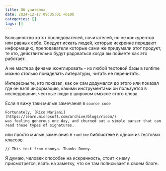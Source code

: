 ```yaml
---
title: Об учителях
date: 2024-12-17 09:35:01 +0100
categories: []
tags: []
---
```

Большинство хотят последователей, почитателей, но не конкурентов или равных себе. Следует искать людей, которые искренне передают информацию, преподаватели которые сами же придумали этот продукт,
те кто, действительно будут радоваться когда вы поймете как это работает.

А не мастера фичами жонглировать -  из любой тестовой базы в runtime можно столько понаделать  литературы, читать не перечитать. 

Интересны те, кто показал, как он сам додумался до этого или показал где он взял информацию, какими инструментами он пользуется в исследовании, честные люди в широком смысле этого слова.

Если я вижу таки милые замечания  в  `source code`
```
Fortunately, [Rico Mariani](https://learn.microsoft.com/archive/blogs/ricom/) 
was feeling generous one day, and churned out a simple parser that can read these types of signatures. 
```

или просто милые замечания в `runtime` библиотеке в одном из тестовых классов.

```
// This test from donnya. Thanks Donny. 
```

Я думаю, человек способен на искренность, стоит к нему присмотрется, взять на заметку, что он там пописывает в своем блоге.